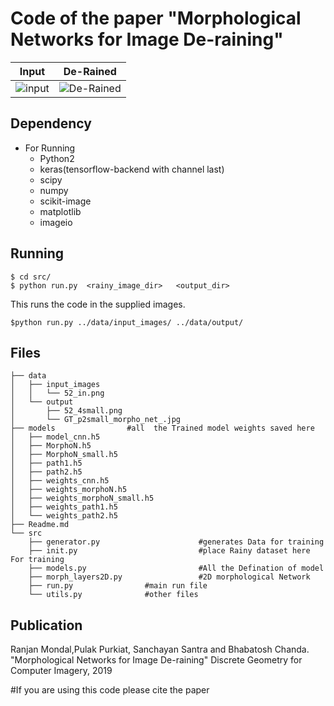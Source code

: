 # Code of the paper "Morphological Networks for Image De-raining"

| Input        | De-Rained      | 
|:-------------:|:-------------:|
| ![input](https://raw.githubusercontent.com/ranjanZ/2D-Morphological-Network/master/data/input_images/52_in.png)| ![De-Rained](https://raw.githubusercontent.com/ranjanZ/2D-Morphological-Network/master/data/output/52_4small.png) |

## Dependency
* For Running
    * Python2
    * keras(tensorflow-backend with channel last)
    * scipy
    * numpy
    * scikit-image
    * matplotlib
    * imageio
## Running
```
$ cd src/
$ python run.py  <rainy_image_dir>   <output_dir>
```
This runs the code in the supplied images.
```
$python run.py ../data/input_images/ ../data/output/

```

## Files
```
├── data
│   ├── input_images				
│   │   └── 52_in.png
│   └── output
│       ├── 52_4small.png
│       └── GT_p2small_morpho_net_.jpg
├── models				  #all  the Trained model weights saved here
│   ├── model_cnn.h5
│   ├── MorphoN.h5
│   ├── MorphoN_small.h5
│   ├── path1.h5
│   ├── path2.h5
│   ├── weights_cnn.h5
│   ├── weights_morphoN.h5
│   ├── weights_morphoN_small.h5
│   ├── weights_path1.h5
│   └── weights_path2.h5
├── Readme.md
└── src
    ├── generator.py                      #generates Data for training
    ├── init.py                           #place Rainy dataset here For training
    ├── models.py                         #All the Defination of model
    ├── morph_layers2D.py                 #2D morphological Network
    ├── run.py				  #main run file 
    └── utils.py			  #other files

```

## Publication
Ranjan Mondal,Pulak Purkiat, Sanchayan Santra and Bhabatosh Chanda. "Morphological Networks for Image De-raining" Discrete Geometry for Computer Imagery, 2019


#If you are using this code please cite the paper

